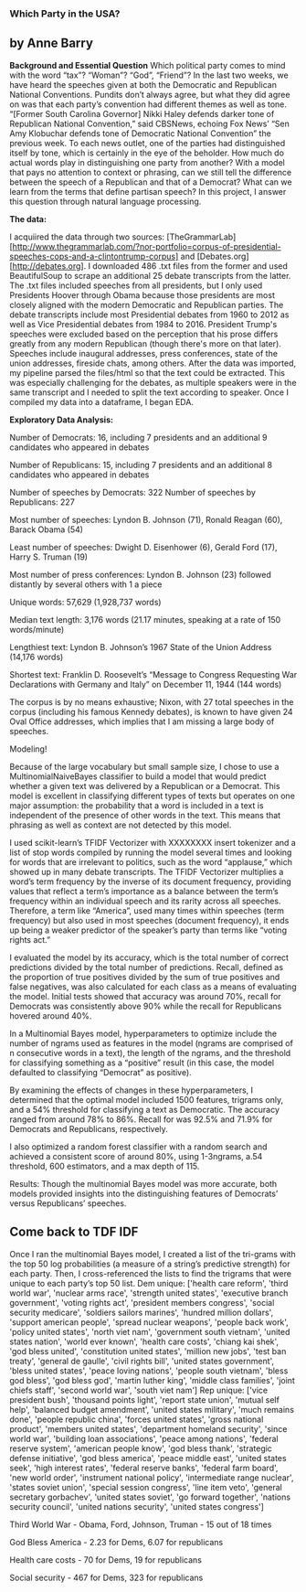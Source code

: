 ### Which Party in the USA? 
## by Anne Barry

**Background and Essential Question**
Which political party comes to mind with the word “tax”? “Woman”? “God”, “Friend”?  In the last two weeks, we have heard the speeches given at both the Democratic and Republican National Conventions.  Pundits don’t always agree, but what they did agree on was that each party’s convention had different themes as well as tone.  “\[Former South Carolina Governor] Nikki Haley defends darker tone of Republican National Convention,” said CBSNews, echoing Fox News’ “Sen Amy Klobuchar defends tone of Democratic National Convention” the previous week.  To each news outlet, one of the parties had distinguished itself by tone, which is certainly in the eye of the beholder.  How much do actual words play in distinguishing one party from another?  With a model that pays no attention to context or phrasing, can we still tell the difference between the speech of a Republican and that of a Democrat? What can we learn from the terms that define partisan speech? In this project, I answer this question through natural language processing.

**The data:**

I acquiired the data through two sources: [TheGrammarLab][http://www.thegrammarlab.com/?nor-portfolio=corpus-of-presidential-speeches-cops-and-a-clintontrump-corpus] and [Debates.org][http://debates.org].  I downloaded 486 .txt files from the former and used BeautifulSoup to scrape an additional 25 debate transcripts from the latter.  The .txt files included speeches from all presidents, but I only used Presidents Hoover through Obama because those presidents are most closely aligned with the modern Democratic and Republican parties.  The debate transcripts include most Presidential debates from 1960 to 2012 as well as Vice Presidential debates from 1984 to 2016.  President Trump's speeches were excluded based on the perception that his prose differs greatly from any modern Republican (though there's more on that later). Speeches include inaugural addresses, press conferences, state of the union addresses, fireside chats, among others.
After the data was imported, my pipeline parsed the files/html so that the text could be extracted.  This was especially challenging for the debates, as multiple speakers were in the same transcript and I needed to split the text according to speaker.  Once I compiled my data into a dataframe, I began EDA.

**Exploratory Data Analysis:**



Number of Democrats: 16, including 7 presidents and an additional 9 candidates who appeared in debates

Number of Republicans: 15, including 7 presidents and an additional 8 candidates who appeared in debates

Number of speeches by Democrats: 322
Number of speeches by Republicans: 227

Most number of speeches: Lyndon B. Johnson (71), Ronald Reagan (60), Barack Obama (54)

Least number of speeches: Dwight D. Eisenhower (6), Gerald Ford (17), Harry S. Truman (19)

Most number of press conferences: Lyndon B. Johnson (23) followed distantly by several others with 1 a piece

Unique words: 57,629 (1,928,737 words)

Median text length: 3,176 words (21.17 minutes, speaking at a rate of 150 words/minute)

Lengthiest text: Lyndon B. Johnson’s 1967 State of the Union Address (14,176 words)

Shortest text: Franklin D. Roosevelt’s “Message to Congress Requesting War Declarations with Germany and Italy” on December 11, 1944 (144 words)

The corpus is by no means exhaustive; Nixon, with 27 total speeches in the corpus (including his famous Kennedy debates), is known to have given 24 Oval Office addresses, which implies that I am missing a large body of speeches.






Modeling!

Because of the large vocabulary but small sample size, I chose to use a MultinomialNaiveBayes classifier to build a model that would predict whether a given text was delivered by a Republican or a Democrat.  This model is excellent in classifying different types of texts but operates on one major assumption: the probability that a word is included in a text is independent of the presence of other words in the text.  This means that phrasing as well as context are not detected by this model.

I used scikit-learn’s TFIDF Vectorizer with XXXXXXXX insert tokenizer and a list of stop words compiled by running the model several times and looking for words that are irrelevant to politics, such as the word “applause,” which showed up in many debate transcripts.  The TFIDF Vectorizer multiplies a word’s term frequency by the inverse of its document frequency, providing values that reflect a term’s importance as a balance between the term’s frequency within an individual speech and its rarity across all speeches.  Therefore, a term like “America”, used many times within speeches (term frequency) but also used in most speeches (document frequency), it ends up being a weaker predictor of the speaker’s party than terms like “voting rights act.”

I evaluated the model by its accuracy, which is the total number of correct predictions divided by the total number of predictions.  Recall, defined as the proportion of true positives divided by the sum of true positives and false negatives, was also calculated for each class as a means of evaluating the model.  Initial tests showed that accuracy was around 70%, recall for Democrats was consistently above 90% while the recall for Republicans hovered around 40%.

In a Multinomial Bayes model, hyperparameters to optimize include the number of ngrams used as features in the model (ngrams are comprised of n consecutive words in a text), the length of the ngrams, and the threshold for classifying something as a “positive” result (in this case, the model defaulted to classifying “Democrat” as positive).  

By examining the effects of changes in these hyperparameters, I determined that the optimal model included 1500 features, trigrams only, and a 54% threshold for classifying a text as Democratic. The accuracy ranged from around 78% to 86%.  Recall for was 92.5% and 71.9% for Democrats and Republicans, respectively. 

<insert graphs for determining threshold>

<insert code for the model>


I also optimized a random forest classifier with a random search and achieved a consistent score of around 80%, using 1-3ngrams, a.54 threshold, 600 estimators, and a max depth of 115.


Results:
Though the multinomial Bayes model was more accurate, both models provided insights into the distinguishing features of Democrats’ versus Republicans’ speeches.

## Come back to TDF IDF
Once I ran the multinomial Bayes model, I created a list of the tri-grams with the top 50 log probabilities (a measure of a string’s predictive strength) for each party.  Then, I cross-referenced the lists to find the trigrams that were unique to each party’s top 50 list.
Dem unique: ['health care reform', 'third world war', 'nuclear arms race', 'strength united states', 'executive branch government', 'voting rights act', 'president members congress', 'social security medicare', 'soldiers sailors marines', 'hundred million dollars', 'support american people', 'spread nuclear weapons', 'people back work', 'policy united states', 'north viet nam', 'government south vietnam', 'united states nation', 'world ever known', 'health care costs', 'chiang kai shek', 'god bless united', 'constitution united states', 'million new jobs', 'test ban treaty', 'general de gaulle', 'civil rights bill', 'united states government', 'bless united states', 'peace loving nations', 'people south vietnam', 'bless god bless', 'god bless god', 'martin luther king', 'middle class families', 'joint chiefs staff', 'second world war', 'south viet nam']
Rep unique: ['vice president bush', 'thousand points light', 'report state union', 'mutual self help', 'balanced budget amendment', 'united states military', 'much remains done', 'people republic china', 'forces united states', 'gross national product', 'members united states', 'department homeland security', 'since world war', 'building loan associations', 'peace among nations', 'federal reserve system', 'american people know', 'god bless thank', 'strategic defense initiative', 'god bless america', 'peace middle east', 'united states seek', 'high interest rates', 'federal reserve banks', 'federal farm board', 'new world order', 'instrument national policy', 'intermediate range nuclear', 'states soviet union', 'special session congress', 'line item veto', 'general secretary gorbachev', 'united states soviet', 'go forward together', 'nations security council', 'united nations security', 'united states congress']

Third World War - Obama, Ford, Johnson, Truman  - 15 out of 18 times

God Bless America - 2.23 for Dems, 6.07 for republicans

Health care costs - 70 for Dems, 19 for republicans

Social security - 467 for Dems, 323 for republicans

